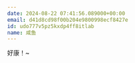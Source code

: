 ```yaml
---
date: 2024-08-22 07:41:56.089000+00:00
email: d41d8cd98f00b204e9800998ecf8427e
id: udo777v5pz5kxdp4ff8itlab
name: 咸鱼
---
```

好康！~
